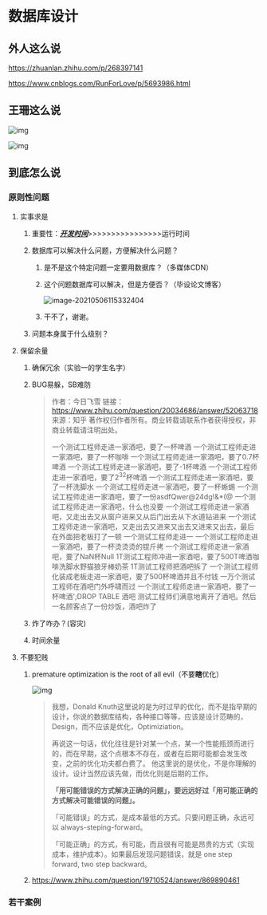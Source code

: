 # 数据库设计

## 外人这么说

https://zhuanlan.zhihu.com/p/268397141

https://www.cnblogs.com/RunForLove/p/5693986.html

## 王珊这么说

![img](https://p.ananas.chaoxing.com/star3/origin/35e5af5fe3867bb2d9e2b2655def079b.png)

![img](https://p.ananas.chaoxing.com/star3/origin/b04e398ef5cb2b9f9124d1301c7d9935.png)

## 到底怎么说

### 原则性问题

1. 实事求是

   1. 重要性：**<u>*开发时间*</u>**>>>>>>>>>>>>>>>>运行时间

   2. 数据库可以解决什么问题，方便解决什么问题？

      1. 是不是这个特定问题一定要用数据库？（多媒体CDN）

      2. 这个问题数据库可以解决，但是方便否？（毕设论文博客）

         ![image-20210506115332404](C:\Users\cxhhg\AppData\Roaming\Typora\typora-user-images\image-20210506115332404.png)

      3. 干不了，谢谢。

   3. 问题本身属于什么级别？

2. 保留余量

   1. 确保冗余（实验一的学生名字）

   2. BUG易躲，SB难防

      > 作者：今日飞雪
      > 链接：https://www.zhihu.com/question/20034686/answer/52063718
      > 来源：知乎
      > 著作权归作者所有。商业转载请联系作者获得授权，非商业转载请注明出处。
      >
      > 
      >
      > 一个测试工程师走进一家酒吧，要了一杯啤酒
      > 一个测试工程师走进一家酒吧，要了一杯咖啡
      > 一个测试工程师走进一家酒吧，要了0.7杯啤酒
      > 一个测试工程师走进一家酒吧，要了-1杯啤酒
      > 一个测试工程师走进一家酒吧，要了2<sup>32</sup>杯啤酒
      > 一个测试工程师走进一家酒吧，要了一杯洗脚水
      > 一个测试工程师走进一家酒吧，要了一杯蜥蜴
      > 一个测试工程师走进一家酒吧，要了一份asdfQwer@24dg!&*(@
      > 一个测试工程师走进一家酒吧，什么也没要
      > 一个测试工程师走进一家酒吧，又走出去又从窗户进来又从后门出去从下水道钻进来
      > 一个测试工程师走进一家酒吧，又走出去又进来又出去又进来又出去，最后在外面把老板打了一顿
      > 一个测试工程师走进一
      > 一个测试工程师走进一家酒吧，要了一杯烫烫烫的锟斤拷
      > 一个测试工程师走进一家酒吧，要了NaN杯Null
      > 1T测试工程师冲进一家酒吧，要了500T啤酒咖啡洗脚水野猫狼牙棒奶茶
      > 1T测试工程师把酒吧拆了
      > 一个测试工程师化装成老板走进一家酒吧，要了500杯啤酒并且不付钱
      > 一万个测试工程师在酒吧门外呼啸而过
      > 一个测试工程师走进一家酒吧，要了一杯啤酒';DROP TABLE 酒吧
      > 测试工程师们满意地离开了酒吧。然后一名顾客点了一份炒饭，酒吧炸了

   3. 炸了咋办？(容灾)

   4. 时间余量

3. 不要犯贱

   1. premature optimization is the root of all evil（不要**瞎**优化）

      ![img](https://pic1.zhimg.com/80/c1d02359f811d6c676a06e5104a3736a_1440w.jpg?source=1940ef5c)

      > 我想，Donald Knuth这里说的是为时过早的优化，而不是指早期的设计，你说的数据库结构，各种接口等等，应该是设计范畴的，Design，而不应该是优化，Optimiziation。 
      >
      > 再说这一句话，优化往往是针对某一个点，某一个性能瓶颈而进行的，而在早期，这个点根本不存在，或者在后期可能都会发生改变，之前的优化功夫都白费了。 他这里说的是优化，不是你理解的设计。设计当然应该先做，而优化则是后期的工作。
      >
      > **「用可能错误的方式解决正确的问题」，要远远好过「用可能正确的方式解决可能错误的问题」。**
      >
      > 「可能错误」的方式，是成本最低的方式。只要问题正确，永远可以 always-steping-forward。
      >
      > 「可能正确」的方式，有可能，而且很有可能是昂贵的方式（实现成本，维护成本）。如果最后发现问题错误，就是 one step forward, two step backward。

   2. https://www.zhihu.com/question/19710524/answer/869890461

### 若干案例


